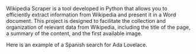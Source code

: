 Wikipedia Scraper is a tool developed in Python that allows you to efficiently extract information from Wikipedia and present it in a Word document.
This project is designed to facilitate the collection and organization of relevant data from Wikipedia, including the title of the page, a summary of the content, and the first available image.

Here is an example of a Spanish search for Ada Lovelace.
